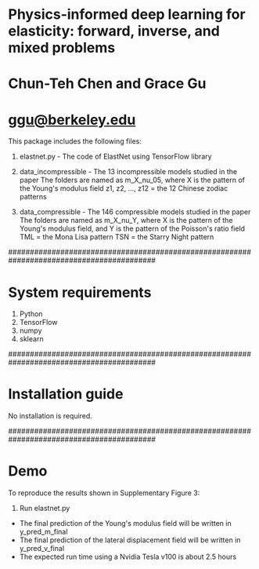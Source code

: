 # Physics-informed deep learning for elasticity: forward, inverse, and mixed problems
# Chun-Teh Chen and Grace Gu
# ggu@berkeley.edu

This package includes the following files:

1. elastnet.py - The code of ElastNet using TensorFlow library

2. data_incompressible - The 13 incompressible models studied in the paper
The folders are named as m_X_nu_05, where X is the pattern of the Young's modulus field
z1, z2, ..., z12 = the 12 Chinese zodiac patterns

3. data_compressible - The 146 compressible models studied in the paper
The folders are named as m_X_nu_Y, where X is the pattern of the Young's modulus field,
and Y is the pattern of the Poisson's ratio field
TML = the Mona Lisa pattern
TSN = the Starry Night pattern

##########################################################################################

# System requirements

1. Python
2. TensorFlow
3. numpy
4. sklearn

##########################################################################################

# Installation guide

No installation is required.

##########################################################################################

# Demo

To reproduce the results shown in Supplementary Figure 3:

1. Run elastnet.py

* The final prediction of the Young's modulus field will be written in y_pred_m_final
* The final prediction of the lateral displacement field will be written in y_pred_v_final
* The expected run time using a Nvidia Tesla v100 is about 2.5 hours
